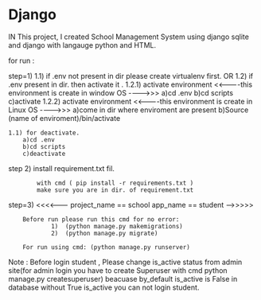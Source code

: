 # Django

 IN This project, I created School Management System using django sqlite and django  with langauge python and HTML.

for run :


step=1) 
    1.1) if .env not present in dir please create virtualenv first.
                                OR
    1.2) if .env present in dir. then activate it .
        1.2.1)
                    activate environment
            <<----this environment is create in window OS ---->>>
            a)cd .env
            b)cd scripts
            c)activate
        1.2.2)
                    activate environment
            <<----this environment is create in Linux OS ---->>>
            a)come in dir where enviroment are present
            b)Source (name of enviroment)/bin/activate

    1.1) for deactivate.
        a)cd .env
        b)cd scripts
        c)deactivate

step 2) install requirement.txt fil.

            with cmd ( pip install -r requirements.txt )
            make sure you are in dir. of requirement.txt

step=3) <<<<--- project_name == school
                app_name == student     -->>>>>
         
        Before run please run this cmd for no error:
                1)  (python manage.py makemigrations)
                2)  (python manage.py migrate)

        For run using cmd: (python manage.py runserver)

Note : Before login student , Please change is_active status from admin site(for admin login you have to create Superuser with cmd python manage.py createsuperuser) beacuase by_default is_active is False in database without True is_active you can not login student.



 

